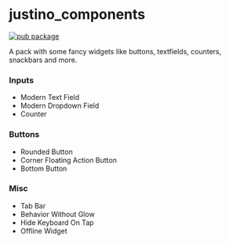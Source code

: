# justino_components

[![pub package](https://img.shields.io/pub/v/justino_components.svg)](https://pub.dev/packages/justino_components)

A pack with some fancy widgets like buttons, textfields, counters, snackbars and more.

### Inputs
* Modern Text Field
* Modern Dropdown Field
* Counter

### Buttons
* Rounded Button
* Corner Floating Action Button
* Bottom Button

### Misc
* Tab Bar
* Behavior Without Glow
* Hide Keyboard On Tap
* Offline Widget

